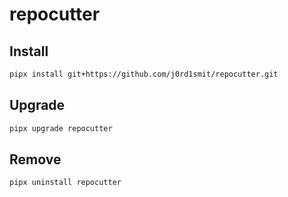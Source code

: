 # repocutter

## Install
```bash
pipx install git+https://github.com/j0rd1smit/repocutter.git
```
## Upgrade
```bash
pipx upgrade repocutter
```

## Remove
```bash
pipx uninstall repocutter
```